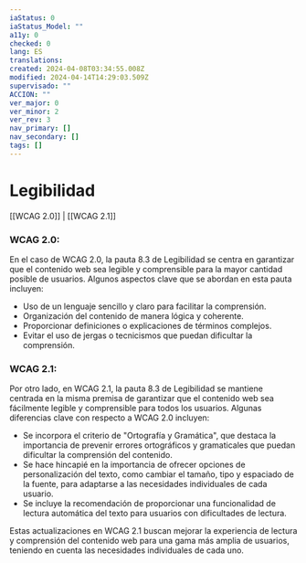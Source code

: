 ```yaml
---
iaStatus: 0
iaStatus_Model: ""
a11y: 0
checked: 0
lang: ES
translations: 
created: 2024-04-08T03:34:55.008Z
modified: 2024-04-14T14:29:03.509Z
supervisado: ""
ACCION: ""
ver_major: 0
ver_minor: 2
ver_rev: 3
nav_primary: []
nav_secondary: []
tags: []
---
```

# Legibilidad

[[WCAG 2.0]] | [[WCAG 2.1]]

### WCAG 2.0:
En el caso de WCAG 2.0, la pauta 8.3 de Legibilidad se centra en garantizar que el contenido web sea legible y comprensible para la mayor cantidad posible de usuarios. Algunos aspectos clave que se abordan en esta pauta incluyen:

- Uso de un lenguaje sencillo y claro para facilitar la comprensión.
- Organización del contenido de manera lógica y coherente.
- Proporcionar definiciones o explicaciones de términos complejos.
- Evitar el uso de jergas o tecnicismos que puedan dificultar la comprensión.

### WCAG 2.1:
Por otro lado, en WCAG 2.1, la pauta 8.3 de Legibilidad se mantiene centrada en la misma premisa de garantizar que el contenido web sea fácilmente legible y comprensible para todos los usuarios. Algunas diferencias clave con respecto a WCAG 2.0 incluyen:

- Se incorpora el criterio de "Ortografía y Gramática", que destaca la importancia de prevenir errores ortográficos y gramaticales que puedan dificultar la comprensión del contenido.
- Se hace hincapié en la importancia de ofrecer opciones de personalización del texto, como cambiar el tamaño, tipo y espaciado de la fuente, para adaptarse a las necesidades individuales de cada usuario.
- Se incluye la recomendación de proporcionar una funcionalidad de lectura automática del texto para usuarios con dificultades de lectura.


Estas actualizaciones en WCAG 2.1 buscan mejorar la experiencia de lectura y comprensión del contenido web para una gama más amplia de usuarios, teniendo en cuenta las necesidades individuales de cada uno.
